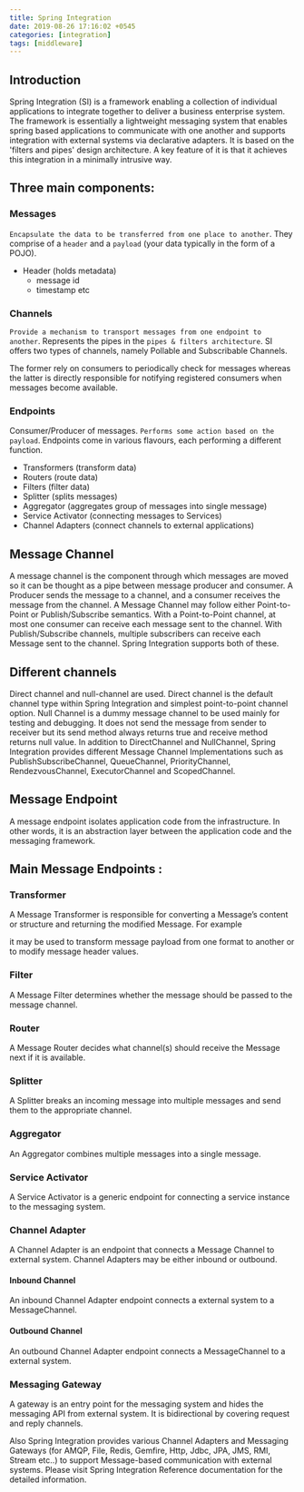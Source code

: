 ```yaml
---
title: Spring Integration
date: 2019-08-26 17:16:02 +0545
categories: [integration]
tags: [middleware]
---
```


## Introduction
Spring Integration (SI) is a framework enabling a collection of individual applications to
integrate together to deliver a business enterprise system. The framework is essentially a
lightweight messaging system that enables spring based applications to communicate with one
another and supports integration with external systems via declarative adapters. It is based
on the 'filters and pipes' design architecture. A key feature of it is that it achieves this
integration in a minimally intrusive way.


## Three main components:

### Messages
`Encapsulate the data to be transferred from one place to another`. They comprise of a `header`
and a `payload` (your data typically in the form of a POJO).

- Header (holds metadata)
    - message id
    - timestamp etc


### Channels
`Provide a mechanism to transport messages from one endpoint to another`. Represents the pipes
in the `pipes & filters architecture`. SI offers two types of channels, namely
Pollable and Subscribable Channels.

The former rely on consumers to periodically check for messages whereas
the latter is directly responsible for notifying registered consumers when messages become available.

### Endpoints
Consumer/Producer of messages. `Performs some action based on the payload`. Endpoints come in
various flavours, each performing a different function.

- Transformers (transform data)
- Routers (route data)
- Filters (filter data)
- Splitter (splits messages)
- Aggregator (aggregates group of messages into single message)
- Service Activator (connecting messages to Services)
- Channel Adapters (connect channels to external applications)

## Message Channel
A message channel is the component through which messages are moved so it can be thought as a pipe
between message producer and consumer. A Producer sends the message to a channel, and a consumer
receives the message from the channel. A Message Channel may follow either Point-to-Point or Publish/Subscribe
semantics. With a Point-to-Point channel, at most one consumer can receive each message sent to
the channel. With Publish/Subscribe channels, multiple subscribers can receive each Message sent
to the channel. Spring Integration supports both of these.

## Different channels
Direct channel and null-channel are used. Direct channel is the default channel type within Spring
Integration and simplest point-to-point channel option. Null Channel is a dummy message channel to
be used mainly for testing and debugging. It does not send the message from sender to receiver
but its send method always returns true and receive method returns null value. In addition to
DirectChannel and NullChannel, Spring Integration provides different Message Channel Implementations
such as PublishSubscribeChannel, QueueChannel, PriorityChannel, RendezvousChannel, ExecutorChannel and ScopedChannel.


## Message Endpoint
A message endpoint isolates application code from the infrastructure. In other words, it is an
abstraction layer between the application code and the messaging framework.

## Main Message Endpoints :

### Transformer
A Message Transformer is responsible for converting a Message’s content or structure and returning
the modified Message. For example

it may be used to transform message payload from one format to another or to modify message header values.

### Filter
A Message Filter determines whether the message should be passed to the message channel.

### Router
A Message Router decides what channel(s) should receive the Message next if it is available.

### Splitter
A Splitter breaks an incoming message into multiple messages and send them to the appropriate channel.

### Aggregator
An Aggregator combines multiple messages into a single message.

### Service Activator
A Service Activator is a generic endpoint for connecting a service instance to the messaging system.

### Channel Adapter
A Channel Adapter is an endpoint that connects a Message Channel to external system. Channel Adapters
may be either inbound or outbound.

#### Inbound Channel
An inbound Channel Adapter endpoint connects a external system to a MessageChannel.

#### Outbound Channel
An outbound Channel Adapter endpoint connects a MessageChannel to a external system.

### Messaging Gateway
A gateway is an entry point for the messaging system and hides the messaging API from external system.
It is bidirectional by covering request and reply channels.

Also Spring Integration provides various Channel Adapters and Messaging Gateways (for AMQP, File, Redis,
Gemfire, Http, Jdbc, JPA, JMS, RMI, Stream etc..) to support Message-based communication with external
systems. Please visit Spring Integration Reference documentation for the detailed information.
